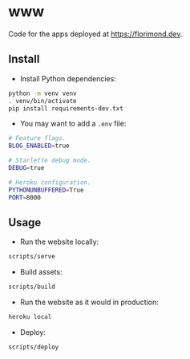 # www

Code for the apps deployed at https://florimond.dev.

## Install

- Install Python dependencies:

```bash
python -m venv venv
. venv/bin/activate
pip install requirements-dev.txt
```

- You may want to add a `.env` file:

```bash
# Feature flags.
BLOG_ENABLED=true

# Starlette debug mode.
DEBUG=true

# Heroku configuration.
PYTHONUNBUFFERED=True
PORT=8000
```

## Usage

- Run the website locally:

```bash
scripts/serve
```

- Build assets:

```bash
scripts/build
```

- Run the website as it would in production:

```bash
heroku local
```

- Deploy:

```bash
scripts/deploy
```
